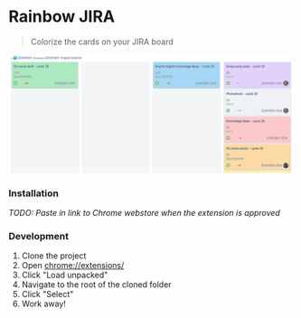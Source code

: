 Rainbow JIRA
===============

> Colorize the cards on your JIRA board

![Demo](demo.png)

### Installation

_TODO: Paste in link to Chrome webstore when the extension is approved_

### Development

1. Clone the project
2. Open [chrome://extensions/](chrome://extensions/)
3. Click "Load unpacked"
4. Navigate to the root of the cloned folder
5. Click "Select"
6. Work away!
